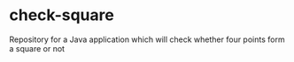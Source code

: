 # check-square

Repository for a Java application which will check whether four points form a square or not